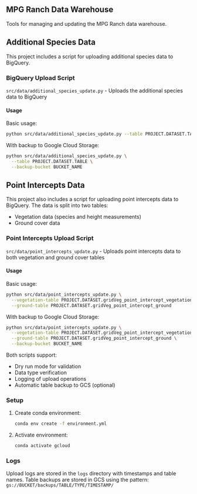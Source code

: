 ## MPG Ranch Data Warehouse

Tools for managing and updating the MPG Ranch data warehouse.

## Additional Species Data

This project includes a script for uploading additional species data to BigQuery.

### BigQuery Upload Script
`src/data/additional_species_update.py` - Uploads the additional species data to BigQuery

#### Usage
Basic usage:
```bash
python src/data/additional_species_update.py --table PROJECT.DATASET.TABLE
```

With backup to Google Cloud Storage:
```bash
python src/data/additional_species_update.py \
  --table PROJECT.DATASET.TABLE \
  --backup-bucket BUCKET_NAME
```

## Point Intercepts Data

This project also includes a script for uploading point intercepts data to BigQuery. The data is split into two tables:
- Vegetation data (species and height measurements)
- Ground cover data

### Point Intercepts Upload Script
`src/data/point_intercepts_update.py` - Uploads point intercepts data to both vegetation and ground cover tables

#### Usage
Basic usage:
```bash
python src/data/point_intercepts_update.py \
  --vegetation-table PROJECT.DATASET.gridVeg_point_intercept_vegetation \
  --ground-table PROJECT.DATASET.gridVeg_point_intercept_ground
```

With backup to Google Cloud Storage:
```bash
python src/data/point_intercepts_update.py \
  --vegetation-table PROJECT.DATASET.gridVeg_point_intercept_vegetation \
  --ground-table PROJECT.DATASET.gridVeg_point_intercept_ground \
  --backup-bucket BUCKET_NAME
```

Both scripts support:
- Dry run mode for validation
- Data type verification
- Logging of upload operations
- Automatic table backup to GCS (optional)

### Setup

1. Create conda environment:
   ```bash
   conda env create -f environment.yml
   ```

2. Activate environment:
   ```bash
   conda activate gcloud
   ```

### Logs
Upload logs are stored in the `logs` directory with timestamps and table names.
Table backups are stored in GCS using the pattern: `gs://BUCKET/backups/TABLE/TYPE/TIMESTAMP/`